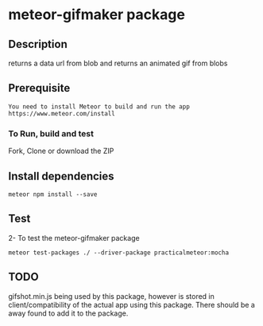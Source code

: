 # meteor-gifmaker package

## Description
returns a data url from blob and returns an animated gif from blobs
## Prerequisite
    You need to install Meteor to build and run the app
    https://www.meteor.com/install


### To Run, build and test
Fork, Clone or download the ZIP

## Install dependencies
```range
meteor npm install --save
```

 ## Test
 2- To test the meteor-gifmaker package
 ```range
 meteor test-packages ./ --driver-package practicalmeteor:mocha
```

## TODO
gifshot.min.js being used by this package, however  is stored in client/compatibility of the actual app using this package. There should be a away found to add it to the package.